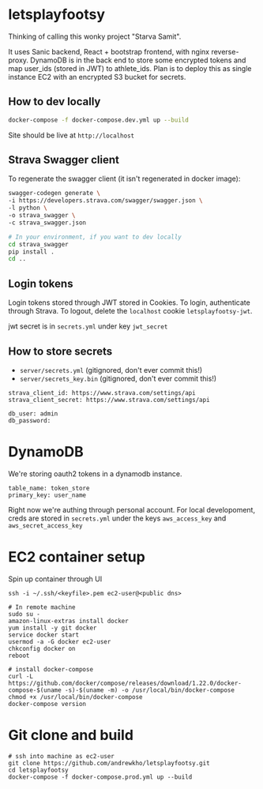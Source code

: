 # letsplayfootsy

Thinking of calling this wonky project "Starva Samit".

It uses Sanic backend, React + bootstrap frontend, with nginx reverse-proxy.
DynamoDB is in the back end to store some encrypted tokens and map user_ids
(stored in JWT) to athlete_ids. Plan is to deploy this as single instance 
EC2 with an encrypted S3 bucket for secrets.

## How to dev locally
```bash
docker-compose -f docker-compose.dev.yml up --build
```
Site should be live at `http://localhost`

## Strava Swagger client
To regenerate the swagger client (it isn't regenerated in docker image):
```bash
swagger-codegen generate \
-i https://developers.strava.com/swagger/swagger.json \
-l python \
-o strava_swagger \
-c strava_swagger.json 

# In your environment, if you want to dev locally
cd strava_swagger
pip install .
cd ..
```

## Login tokens
Login tokens stored through JWT stored in Cookies. To login, authenticate
through Strava. To logout, delete the `localhost` cookie `letsplayfootsy-jwt`.

jwt secret is in `secrets.yml` under key `jwt_secret`

## How to store secrets

- `server/secrets.yml` (gitignored, don't ever commit this!)
- `server/secrets_key.bin` (gitignored, don't ever commit this!)
```
strava_client_id: https://www.strava.com/settings/api
strava_client_secret: https://www.strava.com/settings/api

db_user: admin
db_password: 
```


# DynamoDB
We're storing oauth2 tokens in a dynamodb instance.
```
table_name: token_store
primary_key: user_name
```
Right now we're authing through personal account. For local developoment,
creds are stored in `secrets.yml` under the keys `aws_access_key` and 
`aws_secret_access_key`


# EC2 container setup
Spin up container through UI
```
ssh -i ~/.ssh/<keyfile>.pem ec2-user@<public dns>

# In remote machine
sudo su -
amazon-linux-extras install docker
yum install -y git docker 
service docker start
usermod -a -G docker ec2-user
chkconfig docker on
reboot

# install docker-compose
curl -L https://github.com/docker/compose/releases/download/1.22.0/docker-compose-$(uname -s)-$(uname -m) -o /usr/local/bin/docker-compose
chmod +x /usr/local/bin/docker-compose
docker-compose version
```

# Git clone and build
```
# ssh into machine as ec2-user
git clone https://github.com/andrewkho/letsplayfootsy.git
cd letsplayfootsy
docker-compose -f docker-compose.prod.yml up --build

```
